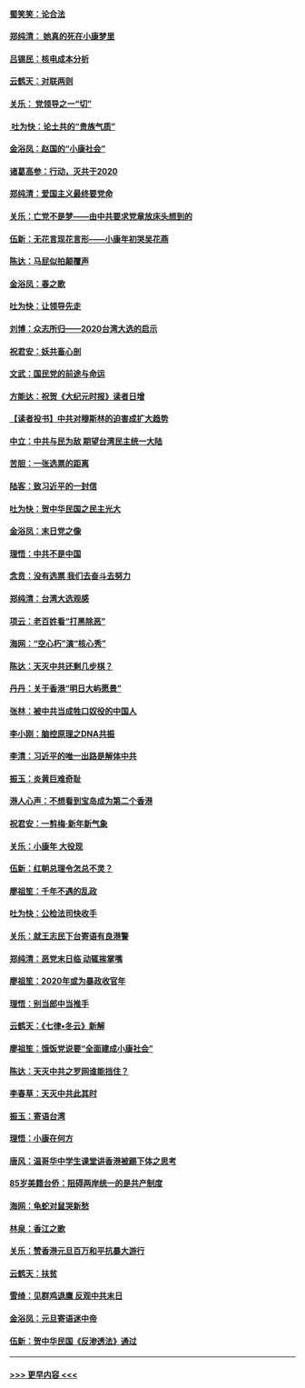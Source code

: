 #### [蜀笑笑：论合法](../pages/nsc993/n11808064.md?t=01210722) 
#### [郑纯清： 她真的死在小康梦里](../pages/nsc993/n11806623.md?t=01210722) 
#### [吕锡民：核电成本分析](../pages/nsc993/n11806284.md?t=01210722) 
#### [云鹤天：对联两则](../pages/nsc993/n11805957.md?t=01210722) 
#### [关乐： 党领导之一“切”](../pages/nsc993/n11804505.md?t=01210722) 
#### [ 吐为快：论土共的“贵族气质”](../pages/nsc993/n11804490.md?t=01210722) 
#### [金浴凤：赵国的“小康社会”](../pages/nsc993/n11804452.md?t=01210722) 
#### [诸葛高参：行动，灭共于2020](../pages/nsc993/n11804120.md?t=01210722) 
#### [郑纯清：爱国主义最终要党命](../pages/nsc993/n11802197.md?t=01210722) 
#### [关乐：亡党不是梦——由中共要求党章放床头想到的](../pages/nsc993/n11802156.md?t=01210722) 
#### [伍新：无花言现花言形——小康年初哭吴花燕](../pages/nsc993/n11800044.md?t=01210722) 
#### [陈达：马屁似拍颠覆声](../pages/nsc993/n11800010.md?t=01210722) 
#### [金浴凤：春之歌](../pages/nsc993/n11797687.md?t=01210722) 
#### [吐为快：让领导先走](../pages/nsc993/n11797512.md?t=01210722) 
#### [刘博：众志所归——2020台湾大选的启示](../pages/nsc993/n11796878.md?t=01210722) 
#### [祝君安：妖共畜心剖](../pages/nsc993/n11794273.md?t=01210722) 
#### [文武：国民党的前途与命运](../pages/nsc993/n11794198.md?t=01210722) 
#### [方能达：祝贺《大纪元时报》读者日增](../pages/nsc993/n11793807.md?t=01210722) 
#### [【读者投书】中共对穆斯林的迫害成扩大趋势](../pages/nsc993/n11791371.md?t=01210722) 
#### [中立：中共与民为敌 期望台湾民主统一大陆](../pages/nsc993/n11790392.md?t=01210722) 
#### [苦胆：一张选票的距离](../pages/nsc993/n11788914.md?t=01210722) 
#### [陆客：致习近平的一封信](../pages/nsc993/n11788867.md?t=01210722) 
#### [吐为快：贺中华民国之民主光大](../pages/nsc993/n11788618.md?t=01210722) 
#### [金浴凤：末日党之像](../pages/nsc993/n11787475.md?t=01210722) 
#### [理悟：中共不是中国](../pages/nsc993/n11787463.md?t=01210722) 
#### [念贲：没有选票  我们去奋斗去努力](../pages/nsc993/n11787398.md?t=01210722) 
#### [郑纯清：台湾大选观感](../pages/nsc993/n11786210.md?t=01210722) 
#### [项云：老百姓看“打黑除恶”](../pages/nsc993/n11785398.md?t=01210722) 
#### [海网：“空心朽”演“核心秀”](../pages/nsc993/n11783874.md?t=01210722) 
#### [陈达：天灭中共还剩几步棋？](../pages/nsc993/n11783719.md?t=01210722) 
#### [丹丹：关于香港“明日大屿愿景”](../pages/nsc993/n11783273.md?t=01210722) 
#### [张林：被中共当成牲口奴役的中国人](../pages/nsc993/n11782397.md?t=01210722) 
#### [李小刚：脑控原理之DNA共振](../pages/nsc993/n11780962.md?t=01210722) 
#### [李清：习近平的唯一出路是解体中共](../pages/nsc993/n11780866.md?t=01210722) 
#### [振玉：炎黄巨难奇耻](../pages/nsc993/n11779632.md?t=01210722) 
#### [港人心声：不想看到宝岛成为第二个香港](../pages/nsc993/n11778817.md?t=01210722) 
#### [祝君安：一剪梅‧新年新气象](../pages/nsc993/n11776340.md?t=01210722) 
#### [关乐：小康年 大役现](../pages/nsc993/n11774213.md?t=01210722) 
#### [伍新：红朝总理令怎总不灵？](../pages/nsc993/n11770813.md?t=01210722) 
#### [廖祖笙：千年不遇的乱政](../pages/nsc993/n11770373.md?t=01210722) 
#### [吐为快：公检法司快收手](../pages/nsc993/n11770359.md?t=01210722) 
#### [关乐：就王志民下台寄语有良港警](../pages/nsc993/n11769903.md?t=01210722) 
#### [郑纯清：恶党末日临 动辄挨掌嘴](../pages/nsc993/n11769356.md?t=01210722) 
#### [廖祖笙：2020年或为暴政收官年](../pages/nsc993/n11768216.md?t=01210722) 
#### [理悟：别当郎中当推手](../pages/nsc993/n11768243.md?t=01210722) 
#### [云鹤天：《七律▪冬云》新解](../pages/nsc993/n11768204.md?t=01210722) 
#### [廖祖笙：饿饭党说要“全面建成小康社会”](../pages/nsc993/n11767482.md?t=01210722) 
#### [陈达：天灭中共之罗网谁能挡住？](../pages/nsc993/n11767465.md?t=01210722) 
#### [李春草：天灭中共此其时](../pages/nsc993/n11767452.md?t=01210722) 
#### [振玉：寄语台湾](../pages/nsc993/n11767432.md?t=01210722) 
#### [理悟：小康在何方](../pages/nsc993/n11767394.md?t=01210722) 
#### [唐风：温哥华中学生课堂讲香港被踢下体之思考](../pages/nsc993/n11766848.md?t=01210722) 
#### [85岁美籍台侨：阻碍两岸统一的是共产制度](../pages/nsc993/n11765043.md?t=01210722) 
#### [海网：龟蛇对鼠哭新愁](../pages/nsc993/n11764895.md?t=01210722) 
#### [林泉：香江之歌](../pages/nsc993/n11764415.md?t=01210722) 
#### [关乐：赞香港元旦百万和平抗暴大游行](../pages/nsc993/n11764382.md?t=01210722) 
#### [云鹤天：扶贫](../pages/nsc993/n11764245.md?t=01210722) 
#### [雪绮：见群鸡退鹰  反观中共末日](../pages/nsc993/n11762112.md?t=01210722) 
#### [金浴凤：元旦寄语迷中帝](../pages/nsc993/n11761788.md?t=01210722) 
#### [伍新：贺中华民国《反渗透法》通过](../pages/nsc993/n11761994.md?t=01210722) 

----
#### [ >>> 更早内容 <<< ](../indexes/nsc993-earlier.md)
